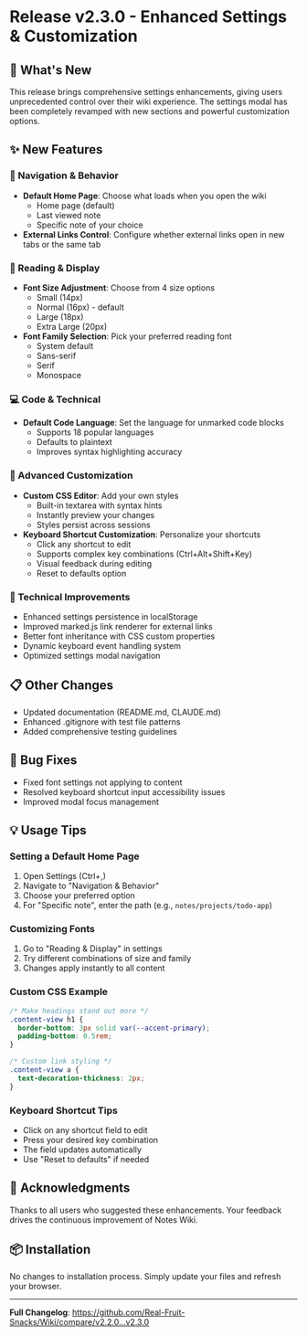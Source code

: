 # Release v2.3.0 - Enhanced Settings & Customization

## 🎉 What's New

This release brings comprehensive settings enhancements, giving users unprecedented control over their wiki experience. The settings modal has been completely revamped with new sections and powerful customization options.

## ✨ New Features

### 📝 Navigation & Behavior
- **Default Home Page**: Choose what loads when you open the wiki
  - Home page (default)
  - Last viewed note
  - Specific note of your choice
- **External Links Control**: Configure whether external links open in new tabs or the same tab

### 📖 Reading & Display
- **Font Size Adjustment**: Choose from 4 size options
  - Small (14px)
  - Normal (16px) - default
  - Large (18px)
  - Extra Large (20px)
- **Font Family Selection**: Pick your preferred reading font
  - System default
  - Sans-serif
  - Serif
  - Monospace

### 💻 Code & Technical
- **Default Code Language**: Set the language for unmarked code blocks
  - Supports 18 popular languages
  - Defaults to plaintext
  - Improves syntax highlighting accuracy

### 🎨 Advanced Customization
- **Custom CSS Editor**: Add your own styles
  - Built-in textarea with syntax hints
  - Instantly preview your changes
  - Styles persist across sessions
- **Keyboard Shortcut Customization**: Personalize your shortcuts
  - Click any shortcut to edit
  - Supports complex key combinations (Ctrl+Alt+Shift+Key)
  - Visual feedback during editing
  - Reset to defaults option

### 🔧 Technical Improvements
- Enhanced settings persistence in localStorage
- Improved marked.js link renderer for external links
- Better font inheritance with CSS custom properties
- Dynamic keyboard event handling system
- Optimized settings modal navigation

## 📋 Other Changes
- Updated documentation (README.md, CLAUDE.md)
- Enhanced .gitignore with test file patterns
- Added comprehensive testing guidelines

## 🐛 Bug Fixes
- Fixed font settings not applying to content
- Resolved keyboard shortcut input accessibility issues
- Improved modal focus management

## 💡 Usage Tips

### Setting a Default Home Page
1. Open Settings (Ctrl+,)
2. Navigate to "Navigation & Behavior"
3. Choose your preferred option
4. For "Specific note", enter the path (e.g., `notes/projects/todo-app`)

### Customizing Fonts
1. Go to "Reading & Display" in settings
2. Try different combinations of size and family
3. Changes apply instantly to all content

### Custom CSS Example
```css
/* Make headings stand out more */
.content-view h1 {
  border-bottom: 3px solid var(--accent-primary);
  padding-bottom: 0.5rem;
}

/* Custom link styling */
.content-view a {
  text-decoration-thickness: 2px;
}
```

### Keyboard Shortcut Tips
- Click on any shortcut field to edit
- Press your desired key combination
- The field updates automatically
- Use "Reset to defaults" if needed

## 🙏 Acknowledgments
Thanks to all users who suggested these enhancements. Your feedback drives the continuous improvement of Notes Wiki.

## 📦 Installation
No changes to installation process. Simply update your files and refresh your browser.

---

**Full Changelog**: https://github.com/Real-Fruit-Snacks/Wiki/compare/v2.2.0...v2.3.0